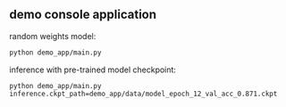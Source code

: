 ## demo console application

random weights model:
```bash
python demo_app/main.py
```

inference with pre-trained model checkpoint:
```
python demo_app/main.py inference.ckpt_path=demo_app/data/model_epoch_12_val_acc_0.871.ckpt
```
